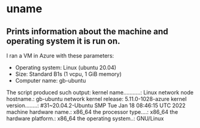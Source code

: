 # uname

## Prints information about the machine and operating system it is run on.

I ran a VM in Azure with these parameters:
* Operating system: Linux (ubuntu 20.04)
* Size: Standard B1s (1 vcpu, 1 GiB memory)
* Computer name: gb-ubuntu

The script produced such output:
    kernel name...........: Linux
    network node hostname.: gb-ubuntu
    network kernel release: 5.11.0-1028-azure
    kernel version........: #31~20.04.2-Ubuntu SMP Tue Jan 18 08:46:15 UTC 2022
    machine hardware name.: x86_64
    the processor type....: x86_64
    the hardware platform.: x86_64
    the operating system..: GNU/Linux